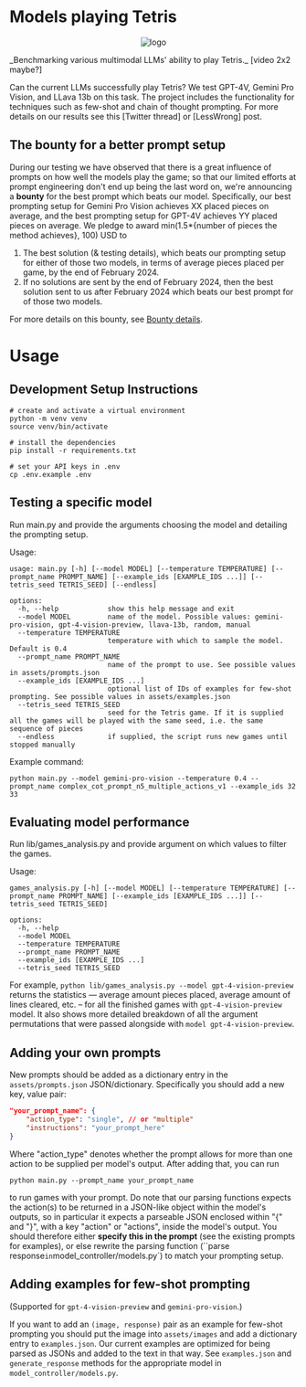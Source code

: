 # Models playing Tetris
<p align="center">
    <img src="https://github.com/rovle/tetris-ai/raw/main/.gfx/logo_original.png" alt="logo"/>
</p>
_Benchmarking various multimodal LLMs' ability to play Tetris._
[video 2x2 maybe?]

Can the current LLMs successfully play Tetris? We test GPT-4V, Gemini Pro Vision, and LLava 13b on this task. The project includes the functionality for techniques such as few-shot and chain of thought prompting. For more details on our results see this [Twitter thread] or [LessWrong] post.

## The bounty for a better prompt setup

During our testing we have observed that there is a great influence of prompts on how well the models play the game; so that our limited efforts at prompt engineering don't end up being the last word on, we're announcing a **bounty** for the best prompt which beats our model. Specifically, our best prompting setup for Gemini Pro Vision achieves XX placed pieces on average, and the best prompting setup for GPT-4V achieves YY placed pieces on average. We pledge to award min(1.5*{number of pieces the method achieves}, 100) USD to
1) The best solution (& testing details), which beats our prompting setup for either of those two models, in terms of average pieces placed per game, by the end of February 2024.
2) If no solutions are sent by the end of February 2024, then the best solution sent to us after February 2024 which beats our best prompt for of those two models.

For more details on this bounty, see [Bounty details](bounty_details.md).

# Usage

## Development Setup Instructions

```console
# create and activate a virtual environment
python -m venv venv
source venv/bin/activate

# install the dependencies
pip install -r requirements.txt

# set your API keys in .env
cp .env.example .env
```

## Testing a specific model

Run main.py and provide the arguments choosing the model and detailing the prompting setup.

Usage:

```console
usage: main.py [-h] [--model MODEL] [--temperature TEMPERATURE] [--prompt_name PROMPT_NAME] [--example_ids [EXAMPLE_IDS ...]] [--tetris_seed TETRIS_SEED] [--endless]

options:
  -h, --help            show this help message and exit
  --model MODEL         name of the model. Possible values: gemini-pro-vision, gpt-4-vision-preview, llava-13b, random, manual
  --temperature TEMPERATURE
                        temperature with which to sample the model. Default is 0.4
  --prompt_name PROMPT_NAME
                        name of the prompt to use. See possible values in assets/prompts.json
  --example_ids [EXAMPLE_IDS ...]
                        optional list of IDs of examples for few-shot prompting. See possible values in assets/examples.json
  --tetris_seed TETRIS_SEED
                        seed for the Tetris game. If it is supplied all the games will be played with the same seed, i.e. the same sequence of pieces
  --endless             if supplied, the script runs new games until stopped manually
```

Example command:

```console
python main.py --model gemini-pro-vision --temperature 0.4 --prompt_name complex_cot_prompt_n5_multiple_actions_v1 --example_ids 32 33
```

## Evaluating model performance

Run lib/games_analysis.py and provide argument on which values to filter the games.

Usage:

```console
games_analysis.py [-h] [--model MODEL] [--temperature TEMPERATURE] [--prompt_name PROMPT_NAME] [--example_ids [EXAMPLE_IDS ...]] [--tetris_seed TETRIS_SEED]

options:
  -h, --help
  --model MODEL
  --temperature TEMPERATURE
  --prompt_name PROMPT_NAME
  --example_ids [EXAMPLE_IDS ...]
  --tetris_seed TETRIS_SEED
```

For example, `python lib/games_analysis.py --model gpt-4-vision-preview` returns the statistics — average amount pieces placed, average amount of lines cleared, etc. – for all the finished games with `gpt-4-vision-preview` model. It also shows more detailed breakdown of all the argument permutations that were passed alongside with `model gpt-4-vision-preview`.

## Adding your own prompts

New prompts should be added as a dictionary entry in the `assets/prompts.json` JSON/dictionary. Specifically you should add a new key, value pair:
```json
"your_prompt_name": {
    "action_type": "single", // or "multiple"
    "instructions": "your_prompt_here"
}
```
Where "action_type" denotes whether the prompt allows for more than one action to be supplied per model's output. After adding that, you can run
```console
python main.py --prompt_name your_prompt_name
```
to run games with your prompt. Do note that our parsing functions expects the action(s) to be returned in a JSON-like object within the model's outputs, so in particular it expects a parseable JSON enclosed within "{" and "}", with a key "action" or "actions", inside the model's output. You should therefore either **specify this in the prompt** (see the existing prompts for examples), or else rewrite the parsing function (``parse response` in `model_controller/models.py`) to match your prompting setup.

## Adding examples for few-shot prompting

(Supported for `gpt-4-vision-preview` and `gemini-pro-vision`.)

If you want to add an `(image, response)` pair as an example for few-shot prompting you should put the image into `assets/images` and add a dictionary entry to `examples.json`. Our current examples are optimized for being parsed as JSONs and added to the text in that way. See `examples.json` and `generate_response` methods for the appropriate model in `model_controller/models.py`.


